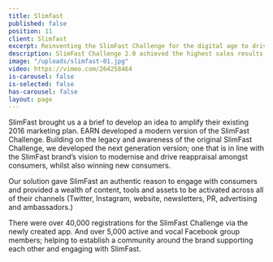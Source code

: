 ```yaml
---
title: Slimfast
published: false
position: 11
client: Slimfast
excerpt: Reinventing the SlimFast Challenge for the digital age to drive record sales
description: SlimFast Challenge 2.0 achieved the highest sales results
image: "/uploads/slimfast-01.jpg"
video: https://vimeo.com/264258464
is-carousel: false
is-selected: false
has-carousel: false
layout: page
---
```


SlimFast brought us a a brief to develop an idea to amplify their existing 2016 marketing plan.
EARN developed a modern version of the SlimFast Challenge. Building on the legacy and awareness of the original SlimFast Challenge, we developed the next generation version; one that is in line with the SlimFast brand’s vision to modernise and drive reappraisal amongst consumers, whilst also winning new consumers.

Our solution gave SlimFast an authentic reason to engage with consumers and provided a wealth of content, tools and assets to be activated across all of their channels (Twitter, Instagram, website, newsletters, PR, advertising and ambassadors.)

There were over 40,000 registrations for the SlimFast Challenge via the newly created app. And over 5,000 active and vocal Facebook group members; helping to establish a community around the brand supporting each other and engaging with SlimFast.